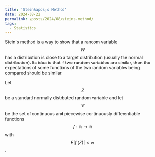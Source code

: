 ```yaml
---
title: 'Stein&apos;s Method'
date: 2024-08-22
permalink: /posts/2024/08/steins-method/
tags:
  - Statistics
---
```


Stein's method is a way to show that a random variable $$W$$ has a distribution is close to a target distribution (usually the normal distribution). Its idea is that if two random variables are similar, then the expectations of some functions of the two random variables being compared should be similar.


Let $$Z$$ be a standard normally distrbuted random variable and let $$\mathscr{C}$$ be the set of continuous and piecewise continuously differentiable functions $$f:\mathbb{R}\rightarrow \mathbb{R}$$ with $$E\lvert f'(Z)\rvert<\infty$$.